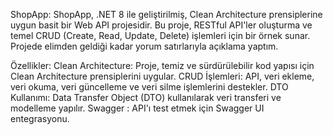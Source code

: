 ShopApp:
ShopApp, .NET 8 ile geliştirilmiş, Clean Architecture prensiplerine uygun basit bir Web API projesidir. Bu proje, RESTful API'ler oluşturma ve temel CRUD (Create, Read, Update, Delete) işlemleri için bir örnek sunar.
Projede elimden geldiği kadar yorum satırlarıyla açıklama yaptım.

Özellikler:
Clean Architecture: Proje, temiz ve sürdürülebilir kod yapısı için Clean Architecture prensiplerini uygular.
CRUD İşlemleri: API, veri ekleme, veri okuma, veri güncelleme ve veri silme işlemlerini destekler.
DTO Kullanımı: Data Transfer Object (DTO) kullanılarak veri transferi ve modelleme yapılır.
Swagger : API'ı test etmek için Swagger UI entegrasyonu.
